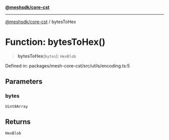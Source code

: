 [**@meshsdk/core-cst**](../README.md)

***

[@meshsdk/core-cst](../globals.md) / bytesToHex

# Function: bytesToHex()

> **bytesToHex**(`bytes`): `HexBlob`

Defined in: packages/mesh-core-cst/src/utils/encoding.ts:5

## Parameters

### bytes

`Uint8Array`

## Returns

`HexBlob`
